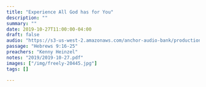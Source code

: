 ```yaml
---
title: "Experience All God has for You"
description: ""
summary: ""
date: 2019-10-27T11:00:00-04:00
draft: false
audio: "https://s3-us-west-2.amazonaws.com/anchor-audio-bank/production/2019-10-1/32088316-44100-1-5148957c7543.MP3"
passage: "Hebrews 9:16-25"
preachers: "Kenny Heinzel"
notes: "2019/2019-10-27.pdf"
images: ["/img/freely-20445.jpg"]
tags: []

---
```



